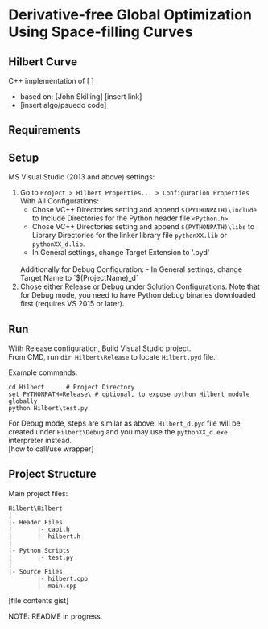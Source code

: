 # Derivative-free Global Optimization Using Space-filling Curves
## Hilbert Curve
C++ implementation of [ ]
- based on: [John Skilling] [insert link]
- [insert algo/psuedo code]

## Requirements

## Setup
MS Visual Studio (2013 and above) settings:
1. Go to `Project > Hilbert Properties... > Configuration Properties`
   <br />
   With All Configurations:
   - Chose VC++ Directories setting and append `$(PYTHONPATH)\include` to Include Directories for the Python header file                  `<Python.h>`. 
   - Chose VC++ Directories setting and append `$(PYTHONPATH)\libs` to Library Directories for the linker library file `pythonXX.lib` or `pythonXX_d.lib`.
   - In General settings, change Target Extension to '.pyd'
   <br />
   Additionally for Debug Configuration:
   - In General settings, change Target Name to `$(ProjectName)_d`
2. Chose either Release or Debug under Solution Configurations. Note that for Debug mode, you need to have Python debug binaries downloaded first (requires VS 2015 or later).

## Run
With Release configuration, Build Visual Studio project.
<br />
From CMD, run `dir Hilbert\Release` to locate `Hilbert.pyd` file.
<br />

Example commands:
```Shell
cd Hilbert		# Project Directory
set PYTHONPATH=Release\	# optional, to expose python Hilbert module globally
python Hilbert\test.py
```

For Debug mode, steps are similar as above. `Hilbert_d.pyd` file will be created under `Hilbert\Debug` and you may use the `pythonXX_d.exe` interpreter instead.
<br />
[how to call/use wrapper]

## Project Structure
Main project files:
```
Hilbert\Hilbert
|
|- Header Files
|		|- capi.h
|		|- hilbert.h
|
|- Python Scripts
|		|- test.py
|
|- Source Files
		|- hilbert.cpp
		|- main.cpp
```
[file contents gist]

NOTE: README in progress.
